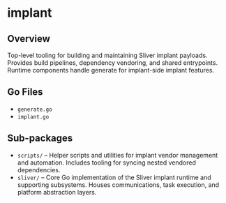 # implant

## Overview

Top-level tooling for building and maintaining Sliver implant payloads. Provides build pipelines, dependency vendoring, and shared entrypoints. Runtime components handle generate for implant-side implant features.

## Go Files

- `generate.go`
- `implant.go`

## Sub-packages

- `scripts/` – Helper scripts and utilities for implant vendor management and automation. Includes tooling for syncing nested vendored dependencies.
- `sliver/` – Core Go implementation of the Sliver implant runtime and supporting subsystems. Houses communications, task execution, and platform abstraction layers.
